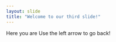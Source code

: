 ```yaml
---
layout: slide
title: "Welcome to our third slide!"
---
```

Here you are
Use the left arrow to go back!
